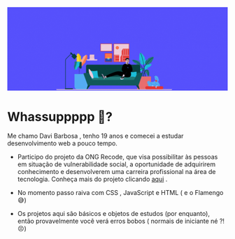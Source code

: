 <img src ="https://github.com/davibarbosa2/davibarbosa2/blob/main/estudante%20full-stack.gif" width="3000px">
 
# Whassuppppp 👻?

Me chamo Davi Barbosa , tenho 19 anos e comecei a estudar desenvolvimento web a pouco tempo.


- Participo do projeto da ONG Recode, que visa possibilitar às pessoas em situação de vulnerabilidade social, a oportunidade de adquirirem conhecimento e desenvolverem uma carreira profissional na área de tecnologia. Conheça mais do projeto clicando <a href="https://www.recodepro.org.br/o-programa/" target="_blank">aqui</a> .

- No momento passo raiva com CSS , JavaScript e HTML ( e o Flamengo 😅)

- Os projetos aqui são básicos e objetos de estudos (por enquanto), então provavelmente você verá erros bobos ( normais de iniciante né ?!😣) 
